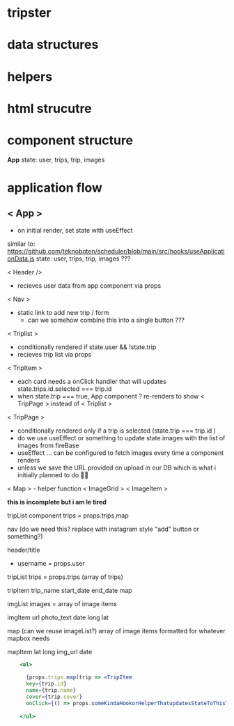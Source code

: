 # tripster

# data structures
# helpers
# html strucutre
# component structure

**App**
state: user, trips, trip, images


# application flow

## < App >
  - on initial render, set state with useEffect

similar to: https://github.com/teknoboten/scheduler/blob/main/src/hooks/useApplicationData.js
state: user, trips, trip, images ???

< Header />
  - recieves user data from app component via props
  
< Nav >
  - static link to add new trip / form
    - can we somehow combine this into a single button ???
   

< Triplist >
  - conditionally rendered if state.user && !state.trip
  - recieves trip list via props

 
< TripItem >
  - each card needs a onClick handler that will updates state.trips.id.selected === trip.id
  - when state.trip === true, App component ? re-renders to show < TripPage > instead of < Triplist >
  


< TripPage > 
  - conditionally rendered only if a trip is selected (state.trip === trip.id )
  - do we use useEffect or something to update state.images with the list of images from fireBase
  - useEffect ... can be configured to fetch images every time a component renders 
  - unless we save the URL provided on upload in our DB which is what i initially planned to do 🤷‍♀️


  < Map >
    - helper function
  < ImageGrid >
  < ImageItem >



**this is incomplete but i am le tired**






tripList component 
  trips = props.trips.map


  nav (do we need this? replace with instagram style "add" button or something?)

header/title
  - username = props.user

tripList
  trips = props.trips (array of trips)

tripItem
  trip_name
  start_date
  end_date
  map

imgList
  images = array of image items

imgItem
  url
  photo_text
  date
  long
  lat

map
  (can we reuse imageList?)
  array of image items formatted for whatever mapbox needs

mapItem
  lat
  long
  img_url
  date


```jsx
    <ul>
      
      {props.trips.map(trip => <TripItem 
      key={trip.id} 
      name={trip.name}   
      cover={trip.cover} 
      onClick={() => props.someKindaHookorHelperThatupdatesStateToThisTrip(trip.id)} /> )}
    
    </ul>
```